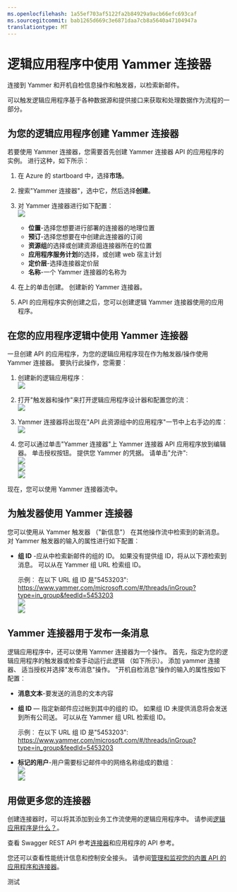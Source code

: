 ```yaml
---
ms.openlocfilehash: 1a55ef703af5122fa2b84929a9acb66efc693caf
ms.sourcegitcommit: bab1265d669c3e6871daa7cb8a5640a47104947a
translationtype: MT
---
```

<properties
   pageTitle="在应用程序逻辑中使用 Yammer 连接器 |Microsoft Azure 应用程序服务"
   description="如何创建和配置 Yammer 接口或 API 的应用程序并在 Azure 应用程序服务中的一个逻辑应用程序中使用它"
   services="app-service\logic"
   documentationCenter=".net,nodejs,java"
   authors="anuragdalmia"
   manager="dwrede"
   editor=""/>

<tags
   ms.service="app-service-logic"
   ms.devlang="multiple"
   ms.topic="article"
   ms.tgt_pltfrm="na"
   ms.workload="integration"
   ms.date="08/23/2015"
   ms.author="sameerch"/>


# 逻辑应用程序中使用 Yammer 连接器 #
连接到 Yammer 和开机自检信息操作和触发器，以检索新邮件。

可以触发逻辑应用程序基于各种数据源和提供接口来获取和处理数据作为流程的一部分。

## 为您的逻辑应用程序创建 Yammer 连接器 ##
若要使用 Yammer 连接器，您需要首先创建 Yammer 连接器 API 的应用程序的实例。 进行这种，如下所示︰

1. 在 Azure 的 startboard 中，选择**市场**。
2. 搜索"Yammer 连接器"，选中它，然后选择**创建**。
3. 对 Yammer 连接器进行如下配置︰  
![][1]

    - **位置**-选择您想要进行部署的连接器的地理位置
    - **预订**-选择您想要在中创建此连接器的订阅
    - **资源组**的选择或创建资源组连接器所在的位置
    - **应用程序服务计划**的选择，或创建 web 宿主计划
    - **定价层**-选择连接器定价层
    - **名称**-一个 Yammer 连接器的名称为

4. 在上的单击创建。 创建新的 Yammer 连接器。
5. API 的应用程序实例创建之后，您可以创建逻辑 Yammer 连接器使用的应用程序。

## 在您的应用程序逻辑中使用 Yammer 连接器 ##
一旦创建 API 的应用程序，为您的逻辑应用程序现在作为触发器/操作使用 Yammer 连接器。 要执行此操作，您需要︰

1.  创建新的逻辑应用程序︰  
![][2]

2.  打开"触发器和操作"来打开逻辑应用程序设计器和配置您的流︰  
![][3]

3.  Yammer 连接器将出现在"API 此资源组中的应用程序"一节中上右手边的库︰  
![][4]

4. 您可以通过单击"Yammer 连接器"上 Yammer 连接器 API 应用程序放到编辑器。 单击授权按钮。 提供您 Yammer 的凭据。 请单击"允许":  
![][5]  
![][6]  
![][7]

现在，您可以使用 Yammer 连接器流中。

## 为触发器使用 Yammer 连接器

您可以使用从 Yammer 触发器 （"新信息"） 在其他操作流中检索到的新消息。 对 Yammer 触发器的输入的属性进行如下配置︰

- **组 ID** -应从中检索新邮件的组的 ID。 如果没有提供组 ID，将从以下源检索到消息。 可以从在 Yammer 组 URL 检索组 ID。
        
    示例︰ 在以下 URL 组 ID 是"5453203":  
https://www.yammer.com/microsoft.com/#/threads/inGroup?type=in_group&feedId=5453203  
![][8]  
![][9]

## Yammer 连接器用于发布一条消息

逻辑应用程序中，还可以使用 Yammer 连接器为一个操作。 首先，指定为您的逻辑应用程序的触发器或检查手动运行此逻辑 （如下所示）。 添加 yammer 连接器、 适当授权并选择"发布消息"操作。 "开机自检消息"操作的输入的属性按如下配置︰

- **消息文本**-要发送的消息的文本内容
- **组 ID** — 指定新邮件应过帐到其中的组的 ID。 如果组 ID 未提供消息将会发送到所有公司送。 可以从在 Yammer 组 URL 检索组 ID。  

    示例︰ 在以下 URL 组 ID 是"5453203":  
https://www.yammer.com/microsoft.com/#/threads/inGroup?type=in_group&feedId=5453203
-   **标记的用户**-用户需要标记邮件中的网络名称组成的数组︰  
![][10]  
![][11]

## 用做更多您的连接器
创建连接器时，可以将其添加到业务工作流使用的逻辑应用程序中。 请参阅[逻辑应用程序是什么？](app-service-logic-what-are-logic-apps.md)。

查看 Swagger REST API 参考[连接器](http://go.microsoft.com/fwlink/p/?LinkId=529766)和应用程序的 API 参考。

您还可以查看性能统计信息和控制安全接头。 请参阅[管理和监视您的内置 API 的应用程序和连接器](app-service-logic-monitor-your-connectors.md)。

<!--Image references-->
[1]: ./media/app-service-logic-connector-yammer/img1.PNG
[2]: ./media/app-service-logic-connector-yammer/img2.PNG
[3]: ./media/app-service-logic-connector-yammer/img3.png
[4]: ./media/app-service-logic-connector-yammer/img4.png
[5]: ./media/app-service-logic-connector-yammer/img5.PNG
[6]: ./media/app-service-logic-connector-yammer/img6.PNG
[7]: ./media/app-service-logic-connector-yammer/img7.png
[8]: ./media/app-service-logic-connector-yammer/img8.PNG
[9]: ./media/app-service-logic-connector-yammer/img9.PNG
[10]: ./media/app-service-logic-connector-yammer/img10.PNG
[11]: ./media/app-service-logic-connector-yammer/img11.PNG

测试
